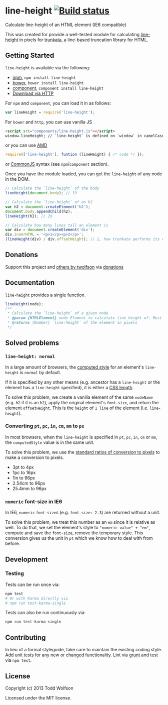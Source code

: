 # line-height [![Build status](https://travis-ci.org/twolfson/line-height.svg?branch=master)](https://travis-ci.org/twolfson/line-height)

Calculate line-height of an HTML element (IE6 compatible)

This was created for provide a well-tested module for calculating [line-height][] in pixels for [trunkata][], a line-based truncation library for HTML.

[line-height]: https://developer.mozilla.org/en-US/docs/Web/CSS/line-height
[trunkata]: https://github.com/twolfson/trunkata

## Getting Started
`line-height` is available via the following:

- [npm][npm], `npm install line-height`
- [bower][bower], `bower install line-height`
- [component][component], `component install line-height`
- [Download via HTTP][download]

[npm]: http://npmjs.org/
[bower]: http://bower.io/
[component]: http://component.io/
[download]: https://raw.github.com/twolfson/line-height/master/dist/line-height.js

For `npm` and `component`, you can load it in as follows:

```js
var lineHeight = require('line-height');
```

For `bower` and `http`, you can use vanilla JS
```html
<script src="components/line-height.js"></script>
window.lineHeight; // `line-height` is defined on `window` in camelCase
```

or you can use [AMD][amd]

[amd]: http://wiki.commonjs.org/wiki/Modules/AsynchronousDefinition

```js
require(['line-height'], funtion (lineHeight) { /* code */ });
```

or [CommonJS][commonjs] syntax (see `npm`/`component` section).

[commonjs]: http://wiki.commonjs.org/wiki/Modules/1.0

Once you have the module loaded, you can get the `line-height` of any node in the DOM.

```js
// Calculate the `line-height` of the body
lineHeight(document.body); // 19

// Calculate the `line-height` of an h2
var h2 = document.createElement('h2');
document.body.appendChild(h2);
lineHeight(h2); // 29

// Calculate how many lines tall an element is
var div = document.createElement('div');
div.innerHTML = '<p>1</p><p>2</p>';
(lineHeight(div) / div.offsetHeight); // 2, how trunkata performs its calculations
```

## Donations
Support this project and [others by twolfson][projects] via [donations][support-me]

[projects]: http://twolfson.com/projects
[support-me]: http://twolfson.com/support-me

## Documentation
`line-height` provides a single function.

```js
lineHeight(node);
/**
 * Calculate the `line-height` of a given node
 * @param {HTMLElement} node Element to calculate line height of. Must be in the DOM.
 * @returns {Number} `line-height` of the element in pixels
 */
```

## Solved problems
### `line-height: normal`
In a large amount of browsers, the [computed style][computed-style] for an element's `line-height` is `normal` by default.

If it is specified by any other means (e.g. ancestor has a `line-height` or the element has a `line-height` specified), it is either a [CSS length][css-length].

To solve this problem, we create a vanilla element of the same `nodeName` (e.g. `h2` if it is an `h2`), apply the original element's `font-size`, and return the element `offsetHeight`. This is the `height` of `1 line` of the element (i.e. `line-height`).

[computed-style]: https://developer.mozilla.org/en-US/docs/Web/API/window.getComputedStyle
[css-length]: https://developer.mozilla.org/en-US/docs/Web/CSS/length

### Converting `pt`, `pc`, `in`, `cm`, `mm` to `px`
In most browsers, when the `line-height` is specified in `pt`, `pc`, `in`, `cm` or `mm`, the `computedStyle` value is in the same unit.

To solve this problem, we use the [standard ratios of conversion to pixels][css-length] to make a conversion to pixels.

- 3pt to 4px
- 1pc to 16px
- 1in to 96px
- 2.54cm to 96px
- 25.4mm to 96px

### `numeric` font-size in IE6
In IE6, `numeric` `font-size`s (e.g. `font-size: 2.3`) are returned without a unit.

To solve this problem, we treat this number as an `em` since it is relative as well. To do that, we set the element's style to `"numeric value" + "em"`, compute and save the `font-size`, remove the temporary style. This conversion gives us the unit in `pt` which we know how to deal with from before.

## Development
### Testing
Tests can be run once via:

```bash
npm test
# Or with Karma directly via
# npm run test-karma-single
```

Tests can also be run continuously via:

```bash
npm run test-karma-single
```

## Contributing
In lieu of a formal styleguide, take care to maintain the existing coding style. Add unit tests for any new or changed functionality. Lint via [grunt](https://github.com/gruntjs/grunt) and test via `npm test`.

## License
Copyright (c) 2013 Todd Wolfson

Licensed under the MIT license.
